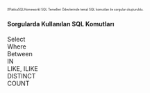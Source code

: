 <span style="font-size:0.5em;" > #PatikaSQLHomeworkI SQL Temelleri Ödevlerinde temal SQL komutları ile sorgular oluşturuldu.
<H4>Sorgularda Kullanılan SQL Komutları</H4>
Select<br>
Where<br>
Between<br>
IN<br>
LIKE, ILIKE<br>
DISTINCT<br>
COUNT<br>
</span>

